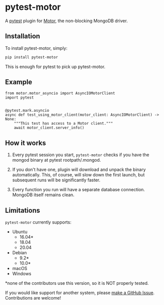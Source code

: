 # pytest-motor

A [pytest][1] plugin for [Motor][2], the non-blocking MongoDB driver.

## Installation

To install pytest-motor, simply:

``` bash
pip install pytest-motor
```

This is enough for pytest to pick up pytest-motor.

## Example

``` Python3
from motor.motor_asyncio import AsyncIOMotorClient
import pytest


@pytest.mark.asyncio
async def test_using_motor_client(motor_client: AsyncIOMotorClient) -> None:
    """This test has access to a Motor client."""
    await motor_client.server_info()
```

## How it works

1. Every pytest session you start, `pytest-motor` checks if you have the mongod binary at pytest rootpath/.mongod.

2. If you don't have one, plugin will download and unpack the binary automatically. This, of course, will slow down the first launch, but subsequent runs will be significantly faster.

3. Every function you run will have a separate database connection. MongoDB itself remains clean.

## Limitations

`pytest-motor` currently supports:

- Ubuntu
  - 16.04*
  - 18.04
  - 20.04
- Debian
  - 9.2*
  - 10.0*
- macOS
- Windows

*none of the contributors use this version, so it is NOT properly tested.

If you would like support for another system, please [make a GitHub Issue][3]. Contributions are
welcome!

[1]: https://docs.pytest.org/en/latest/
[2]: https://github.com/mongodb/motor/
[3]: https://github.com/AustinScola/pytest-motor/issues/new

